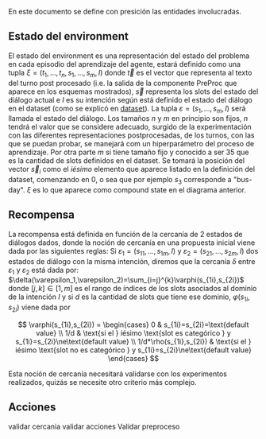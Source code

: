 En este documento se define con presición las entidades involucradas.

## Estado del environment

El estado del environment es una representación del estado del problema en cada episodio del aprendizaje del agente, estará definido como una tupla $\xi = (t_1,...,t_n,s_1,...,s_m,I)$ donde $\vec{t}$ es el vector que representa al texto del turno post procesado (i.e. la salida de la componente PreProc que aparece en los esquemas mostrados), $\vec{s}$ representa los slots del estado del diálogo actual e $I$ es su intención según está definido el estado del diálogo en el dataset (como se explicó en [dataset](https://github.com/afiuriG/textMining/blob/main/datset.md)). La tupla $\varepsilon=(s_1,...,s_m,I)$ será llamada el estado del diálogo. Los tamaños $n$ y $m$ en principio son fijos, $n$ tendrá el valor que se considere adecuado, surgido de la experimentación con las diferentes representaciones postprocesadas, de los turnos, con las que se puedan probar, se manejará com un hiperparámetro del proceso de aprendizaje. Por otra parte $m$ si tiene tamaño fijo y conocido a ser $35$ que es la cantidad de slots definidos en el dataset. Se tomará la posición del vector $\vec{s}_i$ como el $i ésimo$ elemento que aparece listado en la definición del dataset, comenzando en 0, o sea que por ejemplo $s_3$ corresponde a "bus-day". $\xi$ es lo que aparece como compound state en el diagrama anterior. 


## Recompensa
La recompensa está definida en función de la cercanía de 2 estados de diálogos dados, donde la noción de cercanía en una propuesta inicial viene dada por las siguientes reglas:
Si $\varepsilon_1=(s_{11},...,s_{1m},I)$ y $\varepsilon_2=(s_{21},...,s_{2m},I)$ dos estados de diálogo con la misma intención, diremos que la cercanía $\delta$ entre $\varepsilon_1$ y $\varepsilon_2$ está dada por: $\delta(\varepsilon_1,\varepsilon_2)=\sum_{i=j}^{k}\varphi(s_{1i},s_{2i})$ donde $[j,k]\in[1,m]$ es el rango de índices de los slots asociados al dominio de la intención $I$ y si $d$ es la cantidad de slots que tiene ese dominio,  $\varphi(s_{1i},s_{2i})$
viene dada por

$$
\varphi(s_{1i},s_{2i}) = \begin{cases}
    0 & s_{1i}=s_{2i}=\text{default value} \\
    1/d & \text{si el } iésimo \text{slot es categórico } y s_{1i}=s_{2i}\ne\text{default value} \\
    1/d*\rho(s_{1i},s_{2i}) & \text{si el } iésimo \text{slot no es categórico } y s_{1i}=s_{2i}\ne\text{default value}
\end{cases}
$$




Esta noción de cercanía necesitará validarse con los experimentos realizados, quizás se necesite otro criterio más complejo.
## Acciones




validar cercania
validar acciones
Validar preproceso
